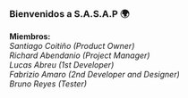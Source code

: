 ### Bienvenidos a S.A.S.A.P 🌍
**Miembros:**<br>
  *Santiago Coitiño (Product Owner)<br>
  Richard Abendanio (Project Manager)<br>
  Lucas Abreu (1st Developer)<br>
  Fabrizio Amaro (2nd Developer and Designer)<br>
  Bruno Reyes (Tester)*<br>
  
  
